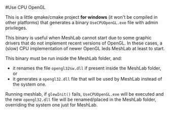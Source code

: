 #Use CPU OpenGL 

This is a little qmake/cmake project **for windows** (it won't be compiled in other platforms) that generates a binary `UseCPUOpenGL.exe` file with admin privileges. 

This binary is useful when MeshLab cannot start due to some graphic drivers that do not implement recent versions of OpenGL. In these cases, a (slow) CPU implementation of newer OpenGL leds MeshLab at least to start.

This binary must be run inside the MeshLab folder, and: 
- it renames the file `opengl32sw.dll` if present inside the MeshLab folder, or
- it generates a `opengl32.dll` file that will be used by MeshLab instead of the system one.

Running meshlab, if `glewInit()` fails, `UseCPUOpenGL.exe` will be executed and the new `opengl32.dll` file will be renamed/placed in the MeshLab folder, overriding the system one just for MeshLab.